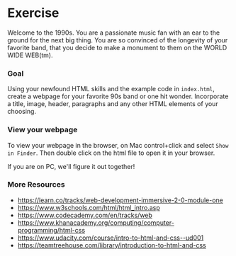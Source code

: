 # Exercise
Welcome to the 1990s. You are a passionate music fan with an ear to the ground for the next big thing. You are so convinced of the longevity of your favorite band, that you decide to make a monument to them on the WORLD WIDE WEB(tm).

### Goal
Using your newfound HTML skills and the example code in `index.html`, create a webpage for your favorite 90s band or one hit wonder. Incorporate a title, image, header, paragraphs and any other HTML elements of your choosing.

### View your webpage
To view your webpage in the browser, on Mac control+click and select `Show in Finder`. Then double click on the html file to open it in your browser.

If you are on PC, we'll figure it out together!


### More Resources
- https://learn.co/tracks/web-development-immersive-2-0-module-one
- https://www.w3schools.com/html/html_intro.asp
- https://www.codecademy.com/en/tracks/web
- https://www.khanacademy.org/computing/computer-programming/html-css
- https://www.udacity.com/course/intro-to-html-and-css--ud001
- https://teamtreehouse.com/library/introduction-to-html-and-css
